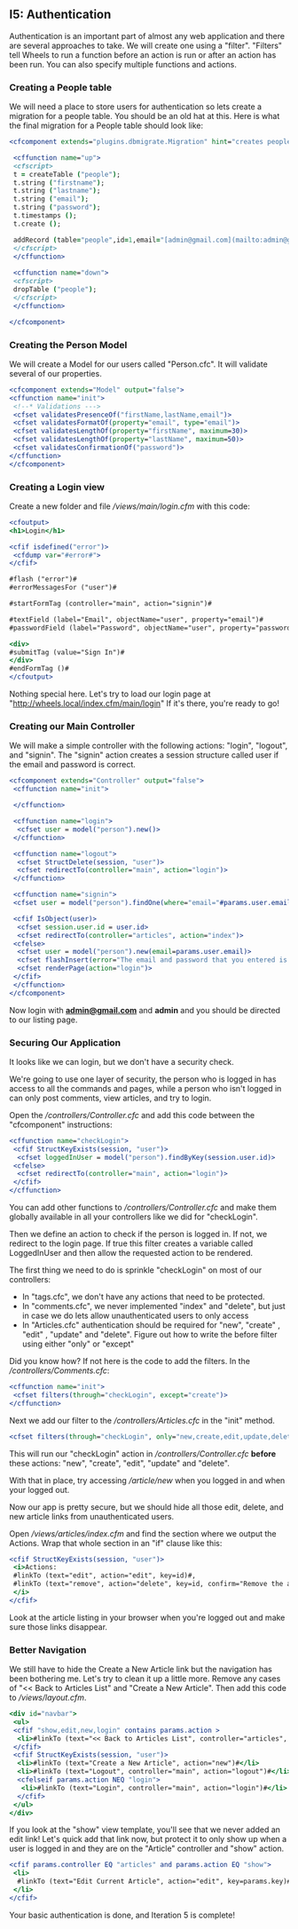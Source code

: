 ## I5: Authentication

Authentication is an important part of almost any web application and there are several approaches to take. We will create one using a "filter". "Filters" tell Wheels to run a function before an action is run or after an action has been run. You can also specify multiple functions and actions.

### Creating a People table

We will need a place to store users for authentication so lets create a migration for a people table. You should be an old hat at this. Here is what the final migration for a People table should look like:

```cfm
<cfcomponent extends="plugins.dbmigrate.Migration" hint="creates people table">  

 <cffunction name="up">  
 <cfscript>  
 t = createTable ("people");  
 t.string ("firstname");  
 t.string ("lastname");  
 t.string ("email");  
 t.string ("password");  
 t.timestamps ();  
 t.create ();

 addRecord (table="people",id=1,email="[admin@gmail.com](mailto:admin@gmail.com)",password="#Hash ("admin")#");  
 </cfscript>  
 </cffunction>  
 
 <cffunction name="down">  
 <cfscript>  
 dropTable ("people");  
 </cfscript>  
 </cffunction>  

</cfcomponent>
```

### Creating the Person Model

We will create a Model for our users called "Person.cfc". It will validate several of our properties.

```cfm
<cfcomponent extends="Model" output="false">
<cffunction name="init">
 <!--* Validations --->
 <cfset validatesPresenceOf("firstName,lastName,email")>  
 <cfset validatesFormatOf(property="email", type="email")>  
 <cfset validatesLengthOf(property="firstName", maximum=30)>  
 <cfset validatesLengthOf(property="lastName", maximum=50)>  
 <cfset validatesConfirmationOf("password")>
</cffunction>
</cfcomponent>
```

### Creating a Login view

Create a new folder and file _/views/main/login.cfm_ with this code:

```cfm
<cfoutput>
<h1>Login</h1>

<cfif isdefined("error")>  
 <cfdump var="#error#">  
</cfif>

#flash ("error")#  
#errorMessagesFor ("user")#

#startFormTag (controller="main", action="signin")#

#textField (label="Email", objectName="user", property="email")#  
#passwordField (label="Password", objectName="user", property="password")#

<div>
#submitTag (value="Sign In")#  
</div>
#endFormTag ()#
</cfoutput>
```

Nothing special here. Let's try to load our login page at "http://wheels.local/index.cfm/main/login" If it's there, you're ready to go!

### Creating our Main Controller

We will make a simple controller with the following actions: "login", "logout", and "signin". The "signin" action creates a session structure called user if the email and password is correct.

```cfm
<cfcomponent extends="Controller" output="false">
 <cffunction name="init">

 </cffunction>

 <cffunction name="login">  
  <cfset user = model("person").new()>  
 </cffunction>

 <cffunction name="logout">  
  <cfset StructDelete(session, "user")>  
  <cfset redirectTo(controller="main", action="login")>  
 </cffunction>

 <cffunction name="signin">  
 <cfset user = model("person").findOne(where="email="#params.user.email#" AND password="#hash(params.user.password)#"")>

 <cfif IsObject(user)>  
  <cfset session.user.id = user.id>  
  <cfset redirectTo(controller="articles", action="index")>  
 <cfelse>  
  <cfset user = model("person").new(email=params.user.email)>  
  <cfset flashInsert(error="The email and password that you entered is not valid.")>  
  <cfset renderPage(action="login")>  
 </cfif>  
 </cffunction>
</cfcomponent>
```

Now login with **[admin@gmail.com](mailto:admin@gmail.com)** and **admin** and you should be directed to our listing page.

### Securing Our Application

It looks like we can login, but we don't have a security check.

We're going to use one layer of security, the person who is logged in has access to all the commands and pages, while a person who isn't logged in can only post comments, view articles, and try to login.

Open the _/controllers/Controller.cfc_ and add this code between the "cfcomponent" instructions:

```cfm
<cffunction name="checkLogin">  
 <cfif StructKeyExists(session, "user")>  
  <cfset loggedInUser = model("person").findByKey(session.user.id)>  
 <cfelse>  
  <cfset redirectTo(controller="main", action="login")>  
 </cfif>  
</cffunction>
```

You can add other functions to _/controllers/Controller.cfc_ and make them globally available in all your controllers like we did for "checkLogin".

Then we define an action to check if the person is logged in. If not, we redirect to the login page. If true this filter creates a variable called LoggedInUser and then allow the requested action to be rendered.

The first thing we need to do is sprinkle "checkLogin" on most of our controllers:

* In "tags.cfc", we don't have any actions that need to be protected.  
* In "comments.cfc", we never implemented "index" and "delete", but just in case we do lets allow unauthenticated users to only access 
* In "Articles.cfc" authentication should be required for "new", "create" , "edit" , "update" and "delete". Figure out how to write the before filter using either "only" or "except"

Did you know how? If not here is the code to add the filters. In the _/controllers/Comments.cfc_:

```cfm
<cffunction name="init">  
 <cfset filters(through="checkLogin", except="create")>  
</cffunction>
```

Next we add our filter to the _/controllers/Articles.cfc_ in the "init" method.

```cfm
<cfset filters(through="checkLogin", only="new,create,edit,update,delete")>
```

This will run our "checkLogin" action in  _/controllers/Controller.cfc_ **before** these actions: "new",  "create", "edit", "update" and "delete".

With that in place, try accessing _/article/new_ when you logged in and when your logged out.

Now our app is pretty secure, but we should hide all those edit, delete, and new article links from unauthenticated users.

Open _/views/articles/index.cfm_ and find the section where we output the Actions. Wrap that whole section in an "if" clause like this:

```cfm
<cfif StructKeyExists(session, "user")>  
 <i>Actions:  
 #linkTo (text="edit", action="edit", key=id)#,  
 #linkTo (text="remove", action="delete", key=id, confirm="Remove the article "#title#"?")#   
 </i>  
</cfif>
```

Look at the article listing in your browser when you're logged out and make sure those links disappear.

### Better Navigation

We still have to hide the Create a New Article link but the navigation has been bothering me. Let's try to clean it up a little more. Remove any cases of "<< Back to Articles List" and "Create a New Article". Then add this code to _/views/layout.cfm_.

```cfm
<div id="navbar">
 <ul>
 <cfif "show,edit,new,login" contains params.action >  
  <li>#linkTo (text="<< Back to Articles List", controller="articles", action="index")# </li>
 </cfif>  
 <cfif StructKeyExists(session, "user")>  
  <li>#linkTo (text="Create a New Article", action="new")#</li>
  <li>#linkTo (text="Logout", controller="main", action="logout")#</li>
  <cfelseif params.action NEQ "login">  
   <li>#linkTo (text="Login", controller="main", action="login")#</li>
  </cfif>  
 </ul>
</div>
```

If you look at the "show" view template, you'll see that we never added an edit link! Let's quick add that link now, but protect it to only show up when a user is logged in and they are on the "Article" controller and "show" action.

```cfm
<cfif params.controller EQ "articles" and params.action EQ "show">  
 <li>
  #linkTo (text="Edit Current Article", action="edit", key=params.key)#
 </li>
</cfif>
```

Your basic authentication is done, and Iteration 5 is complete!